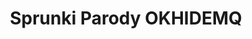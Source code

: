 ---
slug: sprunki-parody-okhidemq-2521
title: Sprunki Parody OKHIDEMQ
description: "Sprunki Parody OKHIDEMQ is an exciting online game. Play for free directly in your browser!"
icon: /images/popular_mods/Sprunki Parody OKHIDEMQ.png
url: https://wowtbc.net/sprunkin/parody-OKHIDEMQ/index.html
previewImage: /images/popular_mods/Sprunki Parody OKHIDEMQ.png
type: popular mods

# SEO配置
seo:
  title: "Sprunki Parody OKHIDEMQ - Play Free Online Game | Fun Browser Games"
  description: "Sprunki Parody OKHIDEMQ - Play this fun online game for free in your browser. No download required!"
  ogImage: "/images/popular_mods/Sprunki Parody OKHIDEMQ.png"
  keywords: "sprunki-parody-okhidemq-2521, online game, browser game, free game, popular mods game, play online"

videoUrls:
  - https://www.youtube.com/embed/example1
  - https://www.youtube.com/embed/example2

whyPlay:
  title: "Why Play Sprunki Parody OKHIDEMQ?"
  items:
    - "Immersive Gameplay: Sprunki Parody OKHIDEMQ offers an engaging and immersive gaming experience that will keep you entertained for hours"
    - "Challenging Levels: Test your skills with increasingly difficult challenges and obstacles"
    - "Beautiful Graphics: Enjoy stunning visuals and smooth animations that bring the game world to life"
    - "Regular Updates: New content and features are added regularly to keep the game fresh and exciting"
    - "Free to Play: Experience all the fun without spending a penny"
    - "Community Features: Connect with other players, share strategies, and compete for high scores"
    - "Cross-Platform: Play on any device with a web browser, no downloads required"

features:
  title: "Key Features of Sprunki Parody OKHIDEMQ"
  image: "/images/popular_mods/Sprunki Parody OKHIDEMQ.png"
  items:
    - "Intuitive Controls: Easy to learn controls make Sprunki Parody OKHIDEMQ accessible for players of all skill levels"
    - "Multiple Game Modes: Enjoy various gameplay options that provide different challenges and experiences"
    - "Character Customization: Personalize your gaming experience with unique characters and items"
    - "Achievement System: Complete special tasks to earn rewards and recognition"
    - "Leaderboards: Compete with players worldwide and see who can achieve the highest scores"

characteristics:
  title: "Game Characteristics"
  image: "/images/popular_mods/Sprunki Parody OKHIDEMQ.png"
  items:
    - "Genre: Popular mods game with elements of strategy and skill"
    - "Difficulty: Suitable for both casual gamers and those seeking a challenge"
    - "Play Time: Quick sessions or extended gameplay, depending on your preference"
    - "Art Style: Vibrant and engaging visuals that enhance the gaming experience"
    - "Sound Design: Immersive audio that complements the gameplay perfectly"

info: "Sprunki Parody OKHIDEMQ is an exciting online game that offers players a unique and engaging gaming experience. With its intuitive controls, stunning visuals, and challenging gameplay, Sprunki Parody OKHIDEMQ provides hours of entertainment for players of all ages and skill levels. Whether you're looking for a quick gaming session during a break or an extended play session, Sprunki Parody OKHIDEMQ delivers an immersive experience that will keep you coming back for more. The game features multiple levels of increasing difficulty, ensuring that players are constantly challenged as they progress. With regular updates adding new content and features, Sprunki Parody OKHIDEMQ remains fresh and exciting, providing endless entertainment options for its growing community of players."

howToPlayIntro: "Welcome to Sprunki Parody OKHIDEMQ! This guide will walk you through the basics and help you master the game. Whether you're a beginner or looking to improve your skills, these tips and instructions will enhance your gaming experience."

howToPlaySteps:
  - title: "Getting Started"
    description: "Begin your Sprunki Parody OKHIDEMQ adventure by familiarizing yourself with the controls. Use your keyboard or mouse to navigate through the game interface. The tutorial will guide you through the basic mechanics and help you understand the objectives."
  - title: "Understanding the Objectives"
    description: "In Sprunki Parody OKHIDEMQ, your main goal is to progress through levels by completing specific objectives. Each level presents unique challenges that require different strategies and approaches."
  - title: "Mastering the Controls"
    description: "Practice using the controls to improve your precision and reaction time. Sprunki Parody OKHIDEMQ requires quick reflexes and strategic thinking to overcome obstacles and defeat opponents."
  - title: "Utilizing Power-ups"
    description: "Collect power-ups throughout the game to enhance your abilities and overcome difficult challenges. Each power-up offers unique advantages that can be crucial for success."
  - title: "Developing Strategies"
    description: "As you progress in Sprunki Parody OKHIDEMQ, develop effective strategies for different scenarios. Analyze patterns, anticipate challenges, and adapt your approach to maximize your performance."

faq:
  title: "Frequently Asked Questions about Sprunki Parody OKHIDEMQ"
  items:
    - question: "Is Sprunki Parody OKHIDEMQ free to play?"
      answer: "Yes, Sprunki Parody OKHIDEMQ is completely free to play directly in your web browser. No downloads or purchases are required to enjoy the full game experience."
    - question: "Can I play Sprunki Parody OKHIDEMQ on mobile devices?"
      answer: "Yes, Sprunki Parody OKHIDEMQ is optimized for both desktop and mobile play. You can enjoy the game on any device with a web browser and internet connection."
    - question: "Are there any in-game purchases?"
      answer: "While Sprunki Parody OKHIDEMQ is free to play, there may be optional in-game purchases available for cosmetic items or additional features that don't affect core gameplay."
    - question: "How often is Sprunki Parody OKHIDEMQ updated?"
      answer: "The developers regularly update Sprunki Parody OKHIDEMQ with new content, features, and improvements based on player feedback and game performance."
    - question: "Can I play Sprunki Parody OKHIDEMQ offline?"
      answer: "Currently, Sprunki Parody OKHIDEMQ requires an internet connection to play as it's a browser-based online game."
    - question: "Is Sprunki Parody OKHIDEMQ suitable for children?"
      answer: "Yes, Sprunki Parody OKHIDEMQ is designed to be family-friendly and suitable for players of all ages."
    - question: "How do I report bugs or issues?"
      answer: "If you encounter any problems while playing Sprunki Parody OKHIDEMQ, you can report them through the game's support page or contact the developers directly through their website."
    - question: "Still Have Questions?"
      answer: "If you have additional questions about Sprunki Parody OKHIDEMQ that aren't covered in this FAQ, please visit our support center or contact our customer service team for assistance."
---